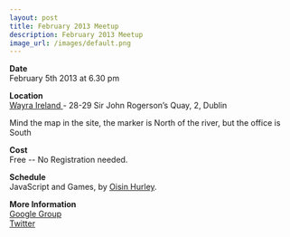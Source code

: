 ```yaml
---
layout: post
title: February 2013 Meetup
description: February 2013 Meetup
image_url: /images/default.png
---
```


**Date**  
February 5th 2013 at 6.30 pm

**Location**  
[ Wayra Ireland ]( http://ie.wayra.org/en/academia/dublin ) - 28-29 Sir John Rogerson’s Quay, 2, Dublin

Mind the map in the site, the marker is North of the river, but the office is
South

**Cost**  
Free -- No Registration needed.

**Schedule**  
JavaScript and Games, by [Oisin Hurley](http://twitter.com/oisin).


**More Information**  
[ Google Group ](https://groups.google.com/group/dublinjs)  
[ Twitter ](http://twitter.com/#!/dublinjs)

